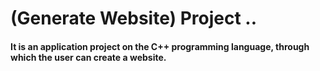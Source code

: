 # (Generate Website) Project ..

#### It is an application project on the C++ programming language, through which the user can create a website.